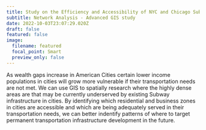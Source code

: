 ```yaml
---
title: Study on the Efficiency and Accessibility of NYC and Chicago Subway networks
subtitle: Network Analysis - Advanced GIS study
date: 2022-10-03T23:07:29.020Z
draft: false
featured: false
image:
  filename: featured
  focal_point: Smart
  preview_only: false
---
```

As wealth gaps increase in American Cities certain lower income populations in cities will grow more vulnerable if their transportation needs are not met. We can use GIS to spatially research where the highly dense areas are that may be currently underserved by existing Subway infrastructure in cities. By identifying which residential and business zones in cities are accessible and which are being adequately served in their transportation needs, we can better indentify patterns of where to target permanent transportation infrastructure development in the future.